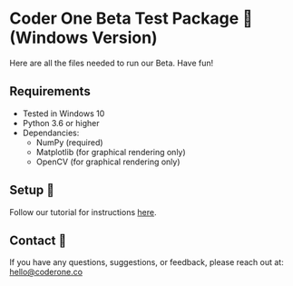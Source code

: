 # Coder One Beta Test Package 🎁 (Windows Version)

Here are all the files needed to run our Beta.
Have fun!

## Requirements
- Tested in Windows 10
- Python 3.6 or higher
- Dependancies:
  - NumPy (required)
  - Matplotlib (for graphical rendering only)
  - OpenCV (for graphical rendering only)

## Setup 💽
Follow our tutorial for instructions [here](https://bit.ly/aisportscup). 

## Contact 📧
If you have any questions, suggestions, or feedback, please reach out at: hello@coderone.co
